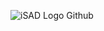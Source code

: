 ![iSAD Logo Github](https://github.com/sirx2713/Flag-of-Austria_D2/assets/122817303/142e5aa9-7529-4246-9c90-a10bbe79c79a)
